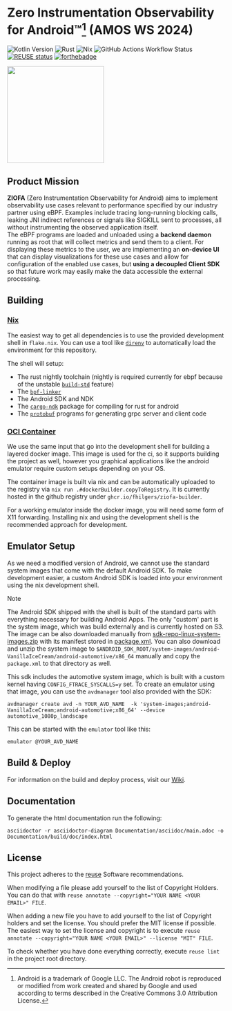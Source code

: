 <!--
SPDX-FileCopyrightText: 2024 Felix Hilgers <felix.hilgers@fau.de>
SPDX-FileCopyrightText: 2025 Robin Seidl <robin.seidl@fau.de>

SPDX-License-Identifier: MIT
-->

# Zero Instrumentation Observability for Android™[^1] (AMOS WS 2024)

![Kotlin Version](https://img.shields.io/badge/dynamic/toml?url=https%3A%2F%2Fraw.githubusercontent.com%2Famosproj%2Famos2024ws03-android-zero-instrumentation%2Fmaster%2Ffrontend%2Fgradle%2Flibs.versions.toml&query=%24.versions.kotlin&style=for-the-badge&label=Kotlin&color=pink)
![Rust](https://img.shields.io/badge/rust-%23000000.svg?style=for-the-badge&logo=rust&logoColor=white)
![Nix](https://img.shields.io/badge/NIX-5277C3.svg?style=for-the-badge&logo=NixOS&logoColor=white)
![GitHub Actions Workflow Status](https://img.shields.io/github/actions/workflow/status/amosproj/amos2024ws03-android-zero-instrumentation/docker-build.yml?style=for-the-badge)
[![REUSE status](https://api.reuse.software/badge/github.com/amosproj/amos2024ws03-android-zero-instrumentation)](https://api.reuse.software/info/github.com/amosproj/amos2024ws03-android-zero-instrumentation)
[![forthebadge](https://forthebadge.com/images/badges/works-on-my-machine.svg)](https://forthebadge.com)

<img src="Deliverables/sprint-01/team-logo.svg" width="224">

## Product Mission

**ZIOFA** (Zero Instrumentation Observability for Android) aims to implement observability use cases relevant to performance specified by our industry partner using eBPF. Examples include tracing long-running blocking calls, leaking JNI indirect references or signals like SIGKILL sent to processes, all without instrumenting the observed application itself.  
The eBPF programs are loaded and unloaded using a **backend daemon** running as root that will collect metrics and send them to a client.  For displaying these metrics to the user, we are implementing an **on-device UI** that can display visualizations for these use cases and allow for configuration of the enabled use cases, but **using a decoupled Client SDK** so that future work may easily make the data accessible the external processing.

## Building

### [Nix](https://nixos.org/download/)

The easiest way to get all dependencies is to use the provided development shell in `flake.nix`.
You can use a tool like [`direnv`](https://github.com/direnv/direnv) to automatically load the environment for this repository.

The shell will setup:

- The rust nightly toolchain (nightly is required currently for ebpf because of the unstable [`build-std`](https://doc.rust-lang.org/cargo/reference/unstable.html#build-std) feature)
- The [`bpf-linker`](https://github.com/aya-rs/bpf-linker/)
- The Android SDK and NDK
- The [`cargo-ndk`](https://github.com/bbqsrc/cargo-ndk) package for compiling for rust for android
- The [`protobuf`](https://protobuf.dev/) programs for generating grpc server and client code

### [OCI Container](https://opencontainers.org/)

We use the same input that go into the development shell for building a layered docker image.
This image is used for the ci, so it supports building the project as well, however you graphical applications like the android emulator require custom setups depending on your OS.

The container image is built via nix and can be automatically uploaded to the registry via `nix run .#dockerBuilder.copyToRegistry`.
It is currently hosted in the github registry under `ghcr.io/fhilgers/ziofa-builder`.

For a working emulator inside the docker image, you will need some form of X11 forwarding.
Installing nix and using the development shell is the recommended approach for development.

[^1]: Android is a trademark of Google LLC. The Android robot is reproduced or modified from work created and shared by Google and used according to terms described in the Creative Commons 3.0 Attribution License.


## Emulator Setup

As we need a modified version of Android, we cannot use the standard system images that come with the default Android SDK.
To make development easier, a custom Android SDK is loaded into your environment using the nix development shell.

> [!NOTE]
> The Android SDK shipped with the shell is built of the standard parts with everything necessary for building Android Apps.
> The only "custom' part is the system image, which was build externally and is currently hosted on S3.
> The image can be also downloaded manually from [sdk-repo-linux-system-images.zip](https://ftrace-emu.nbg1.your-objectstorage.com/emulator_car64_x86_64/sdk-repo-linux-system-images.zip) with its manifest stored in [package.xml](https://ftrace-emu.nbg1.your-objectstorage.com/emulator_car64_x86_64/package.xml).
> You can also download and unzip the system image to `$ANDROID_SDK_ROOT/system-images/android-VanillaIceCream/android-automotive/x86_64` manually and copy the `package.xml` to that directory as well.

This sdk includes the automotive system image, which is built with a custom kernel having `CONFIG_FTRACE_SYSCALLS=y` set.
To create an emulator using that image, you can use the `avdmanager` tool also provided with the SDK:

```
avdmanager create avd -n YOUR_AVD_NAME  -k 'system-images;android-VanillaIceCream;android-automotive;x86_64' --device automotive_1080p_landscape
```

This can be started with the `emulator` tool like this:


```
emulator @YOUR_AVD_NAME
```

## Build & Deploy
For information on the build and deploy process, visit our [Wiki](https://github.com/amosproj/amos2024ws03-android-zero-instrumentation/wiki/Build-&-Deploy).

## Documentation

To generate the html documentation run the following:

```
asciidoctor -r asciidoctor-diagram Documentation/asciidoc/main.adoc -o Documentation/build/doc/index.html
```

## License

This project adheres to the [reuse](https://reuse.software/) Software recommendations. 

When modifying a file please add yourself to the list of Copyright Holders.
You can do that with `reuse annotate --copyright="YOUR NAME <YOUR EMAIL>" FILE`.

When adding a new file you have to add yourself to the list of Copyright holders and set the license.
You should prefer the MIT license if possible.
The easiest way to set the license and copyright is to execute `reuse annotate --copyright="YOUR NAME <YOUR EMAIL>" --license "MIT" FILE`.

To check whether you have done everything correctly, execute `reuse lint` in the project root directory.
